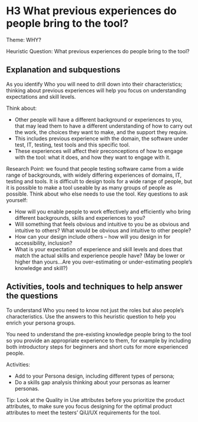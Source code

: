 # H3 What previous experiences do people bring to the tool?

Theme: WHY?

Heuristic Question: What previous experiences do people bring to the tool?

## Explanation and subquestions
As you identify Who you will need to drill down into their characteristics; thinking about previous experiences will help you focus on understanding expectations and skill levels.

Think about: 
- Other people will have a different background or experiences to you, that may lead them to have a different understanding of how to carry out the work, the choices they want to make, and the support they require. 
- This includes previous experience with the domain, the software under test, IT, testing, test tools and this specific tool. 
- These experiences will affect their preconceptions of how to engage with the tool: what it does, and how they want to engage with it.

Research Point: we found that people testing software came from a wide range of backgrounds, with widely differing experiences of domains, IT, testing and tools.
It is difficult to design tools for a wide range of people, but it is possible to make a tool useable by as many groups of people as possible. Think about who else needs to use the tool.
Key questions to ask yourself:
- How will you enable people to work effectively and efficiently who bring different backgrounds, skills and experiences to you? 
- Will something that feels obvious and intuitive to you be as obvious and intuitive to others? What would be obvious and intuitive to other people?
- How can your design include others – how will you design in for accessibility, inclusion?
- What is your expectation of experience and skill levels and does that match the actual skills and experience people have? (May be lower or higher than yours…Are you over-estimating or under-estimating people’s knowledge and skill?)

## Activities, tools and techniques to help answer the questions

To understand Who you need to know not just the roles but also people’s characteristics. Use the answers to this heuristic question to help you enrich your persona groups.

You need to understand the pre-existing knowledge people bring to the tool so you provide an appropriate experience to them, for example by including both introductory steps for beginners and short cuts for more experienced people.

Activities:
-	Add to your Persona design, including different types of persona;
-	Do a skills gap analysis thinking about your personas as learner personas.

Tip: Look at the Quality in Use attributes before you prioritize the product attributes, to make sure you focus designing for the optimal product attributes to meet the testers’ QiU/UX requirements for the tool.
